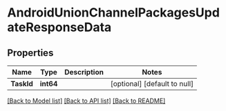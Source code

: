 # AndroidUnionChannelPackagesUpdateResponseData

## Properties
Name | Type | Description | Notes
------------ | ------------- | ------------- | -------------
**TaskId** | **int64** |  | [optional] [default to null]

[[Back to Model list]](../README.md#documentation-for-models) [[Back to API list]](../README.md#documentation-for-api-endpoints) [[Back to README]](../README.md)


